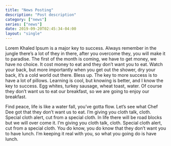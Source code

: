 ```yaml
---
title: "News Posting"
description: "Post description"
category: ["news"]
series: ["news"]
date: 2019-09-20T02:45:34-04:00
layout: "single"
---
```


Lorem Khaled Ipsum is a major key to success. Always remember in the jungle there’s a lot of they in there, after you overcome they, you will make it to paradise. The first of the month is coming, we have to get money, we have no choice. It cost money to eat and they don’t want you to eat. Watch your back, but more importantly when you get out the shower, dry your back, it’s a cold world out there. Bless up. The key to more success is to have a lot of pillows. Learning is cool, but knowing is better, and I know the key to success. Egg whites, turkey sausage, wheat toast, water. Of course they don’t want us to eat our breakfast, so we are going to enjoy our breakfast.

Find peace, life is like a water fall, you’ve gotta flow. Let’s see what Chef Dee got that they don’t want us to eat. I’m giving you cloth talk, cloth. Special cloth alert, cut from a special cloth. In life there will be road blocks but we will over come it. I’m giving you cloth talk, cloth. Special cloth alert, cut from a special cloth. You do know, you do know that they don’t want you to have lunch. I’m keeping it real with you, so what you going do is have lunch.
